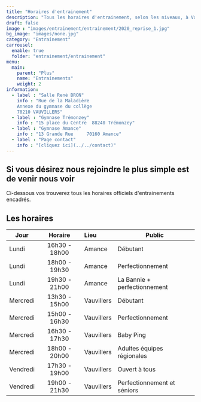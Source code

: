 ```yaml
---
title: "Horaires d'entrainement"
description: "Tous les horaires d'entrainement, selon les niveaux, à Vauvillers mais aussi à Amance et à Trémonzey !"
draft: false
image : "images/entrainement/entrainement/2020_reprise_1.jpg"
bg_image: "images/none.jpg"
category: "Entrainement"
carrousel:
  enable: true
  folder: "entrainement/entrainement"
menu:
  main:
    parent: "Plus"
    name: "Entrainements"
    weight: 2
information:
  - label : "Salle René BRON"
    info : "Rue de la Maladière 
    Annexe du gymnase du collège
    70210 VAUVILLERS"
  - label : "Gymnase Trémonzey"
    info : "15 place du Centre  88240 Trémonzey"
  - label : "Gymnase Amance"
    info : "13 Grande Rue     70160 Amance"
  - label : "Page contact"
    info : "[cliquez ici](../../contact)"
---
```


## Si vous désirez nous rejoindre le plus simple est de venir nous voir
Ci-dessous vos trouverez tous les horaires officiels d'entrainements encadrés.

## Les horaires

<div class="table-wrapper">

| Jour     |      Horaire  |  Lieu      | Public                   |
|----------|:-------------:|:------     |------------              |
| Lundi    | 16h30 - 18h00 | Amance     | Débutant                 |
| Lundi    | 18h00 - 19h30 | Amance     | Perfectionnement         |
| Lundi    | 19h30 - 21h00 | Amance     | La Bannie + perfectionnement|
| Mercredi | 13h30 - 15h00 | Vauvillers | Débutant                 |
| Mercredi | 15h00 - 16h30 | Vauvillers | Perfectionnement         |
| Mercredi | 16h30 - 17h30 | Vauvillers | Baby Ping                |
| Mercredi | 18h00 - 20h00 | Vauvillers | Adultes équipes régionales|
| Vendredi | 17h30 - 19h00 | Vauvillers | Ouvert à tous            |
| Vendredi | 19h00 - 21h30 | Vauvillers | Perfectionnement et séniors|

</div>